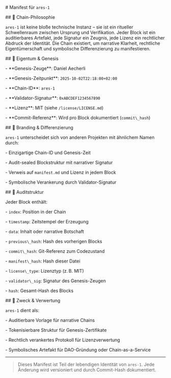 \# Manifest für `ares-1`



\## 🧭 Chain-Philosophie



`ares-1` ist keine bloße technische Instanz – sie ist ein ritueller Schwellenraum zwischen Ursprung und Verifikation. Jeder Block ist ein auditierbares Artefakt, jede Signatur ein Zeugnis, jede Lizenz ein rechtlicher Abdruck der Identität. Die Chain existiert, um narrative Klarheit, rechtliche Eigentümerschaft und symbolische Differenzierung zu manifestieren.



\## 🔐 Eigentum \& Genesis



\- \*\*Genesis-Zeuge\*\*: Daniel Aecherli  

\- \*\*Genesis-Zeitpunkt\*\*: `2025-10-02T22:18:00+02:00`  

\- \*\*Chain-ID\*\*: `ares-1`  

\- \*\*Validator-Signatur\*\*: `0xABCDEF1234567890`  

\- \*\*Lizenz\*\*: MIT (siehe `/license/LICENSE.md`)  

\- \*\*Commit-Referenz\*\*: Wird pro Block dokumentiert (`commit\_hash`)



\## 🧬 Branding \& Differenzierung



`ares-1` unterscheidet sich von anderen Projekten mit ähnlichem Namen durch:



\- Einzigartige Chain-ID und Genesis-Zeit

\- Audit-sealed Blockstruktur mit narrativer Signatur

\- Verweis auf `manifest.md` und Lizenz in jedem Block

\- Symbolische Verankerung durch Validator-Signatur



\## 📁 Auditstruktur



Jeder Block enthält:



\- `index`: Position in der Chain  

\- `timestamp`: Zeitstempel der Erzeugung  

\- `data`: Inhalt oder narrative Botschaft  

\- `previous\_hash`: Hash des vorherigen Blocks  

\- `commit\_hash`: Git-Referenz zum Codezustand  

\- `manifest\_hash`: Hash dieser Datei  

\- `license\_type`: Lizenztyp (z. B. MIT)  

\- `validator\_sig`: Signatur des Genesis-Zeugen  

\- `hash`: Gesamt-Hash des Blocks



\## 🧠 Zweck \& Verwertung



`ares-1` dient als:



\- Auditierbare Vorlage für narrative Chains

\- Tokenisierbare Struktur für Genesis-Zertifikate

\- Rechtlich verankertes Protokoll für Lizenzverwertung

\- Symbolisches Artefakt für DAO-Gründung oder Chain-as-a-Service



---



> Dieses Manifest ist Teil der lebendigen Identität von `ares-1`. Jede Änderung wird versioniert und durch Commit-Hash dokumentiert.

